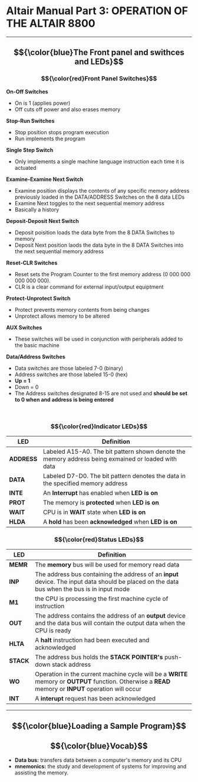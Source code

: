 # Altair Manual Part 3: OPERATION OF THE ALTAIR 8800

---

## $${\color{blue}The Front panel and swithces and LEDs}$$
### $${\color{red}Front Panel Switches}$$
**On-Off Switches**
- On is 1 (applies power)
- Off cuts off power and also erases memory


**Stop-Run Switches**
- Stop position stops program execution
- Run implements the program


**Single Step Switch**
- Only implements a single machine language instruction each time it is actuated


**Examine-Examine Next Switch**
- Examine position displays the contents of any specific memory address previously loaded in the DATA/ADDRESS Switches on the 8 data LEDs
- Examine Next toggles to the next sequential memory address
- Basically a history


**Deposit-Deposit Next Switch**
- Deposit poisition loads the data byte from the 8 DATA Switches to memory
- Deposit Next position laods the data byte in the 8 DATA Switches into the next sequential memory address


**Reset-CLR Switches**
- Reset sets the Program Counter to the first memory address (0 000 000 000 000 000).
- CLR is a clear command for external input/output equiptment


**Protect-Unprotect Switch**
- Protect prevents memory contents from being changes
- Unprotect allows memory to be altered


**AUX Switches**
- These switches will be used in conjunction with peripherals added to the basic machine


**Data/Address Switches**
- Data switches are those labeled 7-0 (binary)
- Address switches are those labeled 15-0 (hex)
- **Up = 1**
- Down = 0
- The Address switches designated 8-15 are not used and **should be set to 0 when and address is being entered**

<br>

### $${\color{red}Indicator LEDs}$$

|  LED  |  Definition  |
|-----|----------|
|  **ADDRESS**  |    Labeled A15-A0. The bit pattern shown denote the memory address being exmained or loaded with data     |
|  **DATA**  |    Labeled D7-D0. The bit pattern denotes the data in the specified memory address     |
|  **INTE**  |    An **Interrupt** has enabled when **LED is on**     |
|  **PROT**  |    The memory is **protected** when **LED is on**     |
|  **WAIT**  |    CPU is in **WAIT** state when **LED is on**     |
|  **HLDA**  |    A **hold** has been **acknowledged** when **LED is on**     |

### $${\color{red}Status LEDs}$$

|  LED  |  Definition  |
|-----|----------|
|  **MEMR**  |   The **memory** bus will be used for memory read data    |
|  **INP**  |   The address bus containing the address of an **input** device. The input data should be placed on the data bus when the bus is in input mode    |
|  **M1**  |   the CPU is processing the first machine cycle of instruction   |
|  **OUT**  |   The address contains the address of an **output** device and the data bus will contain the output data when the CPU is ready   |
| **HLTA** | A **halt** instruction had been executed and acknowledged |
| **STACK** | The address bus holds the **STACK POINTER's** push-down stack address|
| **WO** | Operation in the current machine cycle will be a **WRITE** memory or **OUTPUT** function. Otherwise a **READ** memory or **INPUT** operation will occur|
| **INT** | A **interupt** request has been acknowledged|

---

## $${\color{blue}Loading a Sample Program}$$




## $${\color{blue}Vocab}$$
- **Data bus:** transfers data between a computer's memory and its CPU
- **mnemonics:** the study and development of systems for improving and assisting the memory.

